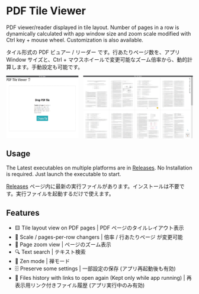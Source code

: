 # PDF Tile Viewer

PDF viewer/reader displayed in tile layout. Number of pages in a row is dynamically calculated with app window size and zoom scale modified with Ctrl key + mouse wheel. Customization is also available.

タイル形式の PDF ビュアー / リーダー です。行あたりページ数を、アプリ Window サイズと、Ctrl + マウスホイールで変更可能なズーム倍率から、動的計算します。手動設定も可能です。

<p style="display: flex; gap: 0.8rem; flex-wrap: wrap;">
  <img style="flex: 1; max-width: calc(40.0% - 0.4rem);" src="docs/.docs-assets/demo-01.png" alt="demo screenshot 01">
  <img style="flex: 1; max-width: calc(60.0% - 0.4rem);" src="docs/.docs-assets/demo-02.png" alt="demo screenshot 02">
</p>

## Usage

The Latest executables on multiple platforms are in [Releases](https://github.com/nabbisen/pdf-tile-viewer/releases). No Installation is required. Just launch the executable to start.

[Releases](https://github.com/nabbisen/pdf-tile-viewer/releases) ページ内に最新の実行ファイルがあります。インストールは不要です。実行ファイルを起動するだけで使えます。

## Features

- 🟨 Tile layout view on PDF pages | PDF ページのタイルレイアウト表示
- 🔧 Scale / pages-per-row changers | 倍率 / 行あたりページ が変更可能
- 🧐 Page zoom view | ページのズーム表示
- 🔍 Text search | テキスト検索
- 🍵 Zen mode | 禅モード
- 🗄 Preserve some settings | 一部設定の保存 (アプリ再起動後も有効)
- 🚪 Files history with links to open again (Kept only while app running) | 再表示用リンク付きファイル履歴 (アプリ実行中のみ有効)
